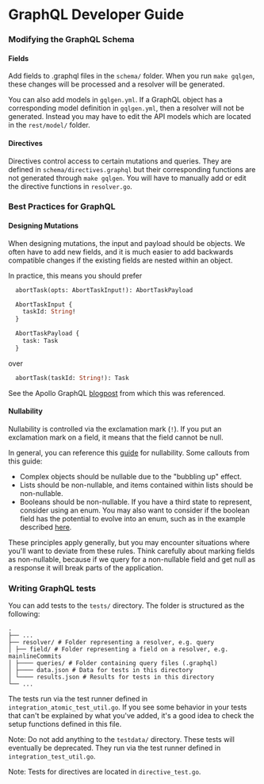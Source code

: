 # GraphQL Developer Guide

### Modifying the GraphQL Schema

#### Fields

Add fields to .graphql files in the `schema/` folder. When you run `make gqlgen`, these changes will be processed and a resolver will be generated.

You can also add models in `gqlgen.yml`. If a GraphQL object has a corresponding model definition in `gqlgen.yml`, then a resolver will not be generated. Instead you may have to edit the API models which are located in the `rest/model/` folder.

#### Directives

Directives control access to certain mutations and queries. They are defined in `schema/directives.graphql` but their corresponding functions are not generated through `make gqlgen`. You will have to manually add or edit the directive functions in `resolver.go`.

### Best Practices for GraphQL

#### Designing Mutations

When designing mutations, the input and payload should be objects. We often have to add new fields, and it is much easier to add backwards compatible changes if the existing fields are nested within an object.

In practice, this means you should prefer

```graphql
  abortTask(opts: AbortTaskInput!): AbortTaskPayload

  AbortTaskInput {
    taskId: String!
  }

  AbortTaskPayload {
    task: Task
  }
```

over

```graphql
  abortTask(taskId: String!): Task
```

See the Apollo GraphQL [blogpost](https://www.apollographql.com/blog/designing-graphql-mutations) from which this was referenced.

#### Nullability

Nullability is controlled via the exclamation mark (`!`). If you put an exclamation mark on a field, it means that the field cannot be null.

In general, you can reference this [guide](https://yelp.github.io/graphql-guidelines/nullability.html#summary) for nullability. Some callouts from this guide:

- Complex objects should be nullable due to the "bubbling up" effect.
- Lists should be non-nullable, and items contained within lists should be non-nullable.
- Booleans should be non-nullable. If you have a third state to represent, consider using an enum. You may also want to consider if the boolean field has the potential to evolve into an enum, such as in the example described [here](https://www.teamten.com/lawrence/programming/prefer-enums-over-booleans.html).

These principles apply generally, but you may encounter situations where you'll want to deviate from these rules. Think carefully about marking fields as non-nullable, because if we query for a non-nullable field and get null as a response it will break parts of the application.

### Writing GraphQL tests

You can add tests to the `tests/` directory. The folder is structured as the following:

```
.
├── ...
├── resolver/ # Folder representing a resolver, e.g. query
│ ├── field/ # Folder representing a field on a resolver, e.g. mainlineCommits
│ ├──── queries/ # Folder containing query files (.graphql)
│ ├──── data.json # Data for tests in this directory
│ └──── results.json # Results for tests in this directory
└── ...
```

The tests run via the test runner defined in `integration_atomic_test_util.go`. If you see some behavior in your tests that can't be explained by what you've added, it's a good idea to check the setup functions defined in this file.

Note: Do not add anything to the `testdata/` directory. These tests will eventually be deprecated. They run via the test runner defined in `integration_test_util.go`.

Note: Tests for directives are located in `directive_test.go`.
